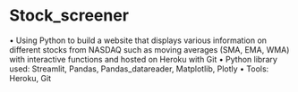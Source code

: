 # Stock_screener

•	Using Python to build a website that displays various information on different stocks from NASDAQ such as moving averages (SMA, EMA, WMA) with interactive functions and hosted on Heroku with Git
•	Python library used: Streamlit, Pandas, Pandas_datareader, Matplotlib, Plotly
•	Tools: Heroku, Git
